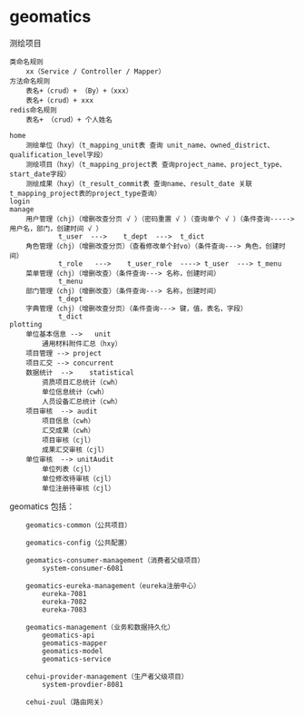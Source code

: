 # geomatics
测绘项目


	类命名规则
		xx（Service / Controller / Mapper）
	方法命名规则
		表名+（crud）+ （By）+（xxx）
		表名+（crud）+ xxx
	redis命名规则
		表名+ （crud）+ 个人姓名

	home  
		测绘单位（hxy）（t_mapping_unit表 查询 unit_name、owned_district、qualification_level字段）
		测绘项目（hxy）（t_mapping_project表 查询project_name、project_type、start_date字段）
		测绘成果（hxy）（t_result_commit表 查询name、result_date 关联t_mapping_project表的project_type查询）
	login
	manage
		用户管理（chj）（增删改查分页 √ ）（密码重置 √ ）（查询单个 √ ）（条件查询-----> 用户名，部门，创建时间 √ ）
				t_user  --->    t_dept  --->  t_dict
		角色管理（chj）（增删改查分页）（查看修改单个封vo）（条件查询---> 角色，创建时间）
				t_role   --->    t_user_role  ----> t_user  ---> t_menu
		菜单管理（chj）（增删改查）（条件查询---> 名称，创建时间）
				t_menu
		部门管理（chj）（增删改查）（条件查询---> 名称，创建时间）
				t_dept
		字典管理（chj）（增删改查分页）（条件查询---> 键，值，表名，字段）
				t_dict
	plotting
		单位基本信息 -->   unit
			通用材料附件汇总（hxy）
		项目管理 --> project
		项目汇交 --> concurrent
		数据统计  -->    statistical
			资质项目汇总统计（cwh）
			单位信息统计（cwh）
			人员设备汇总统计（cwh）
		项目审核  --> audit
			项目信息（cwh）
			汇交成果（cwh）
			项目审核（cjl）
			成果汇交审核（cjl）
		单位审核  --> unitAudit
			单位列表（cjl）
			单位修改待审核（cjl）
			单位注册待审核（cjl）




geomatics
	包括：

		geomatics-common（公共项目）
		
		geomatics-config（公共配置）
			
		geomatics-consumer-management（消费者父级项目）
			system-consumer-6081
			
		geomatics-eureka-management（eureka注册中心）
			eureka-7081
			eureka-7082
			eureka-7083

		geomatics-management（业务和数据持久化）
			geomatics-api
			geomatics-mapper
			geomatics-model
			geomatics-service

		cehui-provider-management（生产者父级项目）
			system-provdier-8081

		cehui-zuul（路由网关）
